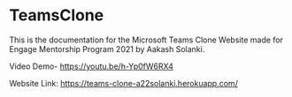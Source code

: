 # TeamsClone

This is the documentation for the Microsoft Teams Clone Website made for Engage Mentorship Program 2021 by Aakash Solanki.

Video Demo- https://youtu.be/h-Yp0fW6RX4

Website Link: https://teams-clone-a22solanki.herokuapp.com/

